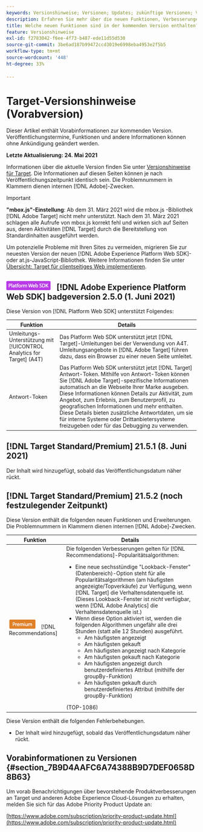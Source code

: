 ```yaml
---
keywords: Versionshinweise; Versionen; Updates; zukünftige Versionen; Verbesserungen; neue Funktionen; Fehlerbehebungen; Updates; Vorabversion
description: Erfahren Sie mehr über die neuen Funktionen, Verbesserungen und Fehlerbehebungen in der kommenden Version von Adobe Target sowie in den zugehörigen SDKs, APIs und JavaScript-Bibliotheken.
title: Welche neuen Funktionen sind in der kommenden Version enthalten?
feature: Versionshinweise
exl-id: f2783042-f6ee-4f73-b487-ede11d55d530
source-git-commit: 3be6ad187b99472ccd3019e6998eba4953e2f5b5
workflow-type: tm+mt
source-wordcount: '448'
ht-degree: 33%

---
```


# Target-Versionshinweise (Vorabversion)

Dieser Artikel enthält Vorabinformationen zur kommenden Version. Veröffentlichungstermine, Funktionen und andere Informationen können ohne Ankündigung geändert werden.

**Letzte Aktualisierung: 24. Mai 2021**

Informationen über die aktuelle Version finden Sie unter [Versionshinweise für Target](release-notes.md). Die Informationen auf diesen Seiten können je nach Veröffentlichungszeitpunkt identisch sein. Die Problemnummern in Klammern dienen internen [!DNL Adobe]-Zwecken.

>[!IMPORTANT]
>
>**&quot;mbox.js&quot;-Einstellung**: Ab dem 31. März 2021 wird die mbox.js -Bibliothek  [!DNL Adobe Target] nicht mehr unterstützt. Nach dem 31. März 2021 schlagen alle Aufrufe von mbox.js korrekt fehl und wirken sich auf Seiten aus, deren Aktivitäten [!DNL Target] durch die Bereitstellung von Standardinhalten ausgeführt werden.
>
>Um potenzielle Probleme mit Ihren Sites zu vermeiden, migrieren Sie zur neuesten Version der neuen [!DNL Adobe Experience Platform Web SDK]- oder at.js-JavaScript-Bibliothek. Weitere Informationen finden Sie unter [Übersicht: Target für clientseitiges Web implementieren](/help/c-implementing-target/c-implementing-target-for-client-side-web/implement-target-for-client-side-web.md).

## ![Adobe Experience Platform Web SDK ](/help/assets/platform.png) [!DNL Adobe Experience Platform Web SDK] badgeversion 2.5.0 (1. Juni 2021)

Diese Version von [!DNL Platform Web SDK] unterstützt Folgendes:

| Funktion | Details |
| --- | --- |
| Umleitungs-Unterstützung mit [!UICONTROL Analytics for Target] (A4T) | Das Platform Web SDK unterstützt jetzt [!DNL Target]-Umleitungen bei der Verwendung von A4T. Umleitungsangebote in [!DNL Adobe Target] führen dazu, dass ein Browser zu einer neuen Seite umleitet. |
| Antwort-Token | Das Platform Web SDK unterstützt jetzt [!DNL Target] Antwort-Token. Mithilfe von Antwort-Token können Sie [!DNL Adobe Target]-spezifische Informationen automatisch an die Webseite Ihrer Marke ausgeben. Diese Informationen können Details zur Aktivität, zum Angebot, zum Erlebnis, zum Benutzerprofil, zu geografischen Informationen und mehr enthalten. Diese Details bieten zusätzliche Antwortdaten, um sie für interne Systeme oder Drittanbietersysteme freizugeben oder für das Debugging zu verwenden. |

## [!DNL Target Standard/Premium] 21.5.1 (8. Juni 2021)

Der Inhalt wird hinzugefügt, sobald das Veröffentlichungsdatum näher rückt.

## [!DNL Target Standard/Premium] 21.5.2 (noch festzulegender Zeitpunkt)

Diese Version enthält die folgenden neuen Funktionen und Erweiterungen. Die Problemnummern in Klammern dienen internen [!DNL Adobe]-Zwecken.

| Funktion | Details |
| --- | --- |
| ![Premium](/help/assets/premium.png) [!DNL Recommendations] | Die folgenden Verbesserungen gelten für [!DNL Recommendations]-Popularitätsalgorithmen:<ul><li>Eine neue sechsstündige &quot;Lookback-Fenster&quot;(Datenbereich)-Option steht für alle Popularitätsalgorithmen (am häufigsten angezeigte/Topverkäufe) zur Verfügung, wenn [!DNL Target] die Verhaltensdatenquelle ist. (Dieses Lookback-Fenster ist *nicht* verfügbar, wenn [!DNL Adobe Analytics] die Verhaltensdatenquelle ist.)</li><li>Wenn diese Option aktiviert ist, werden die folgenden Algorithmen ungefähr alle drei Stunden (statt alle 12 Stunden) ausgeführt.<ul><li>Am häufigsten angezeigt</li><li>Am häufigsten gekauft</li><li>Am häufigsten angezeigt nach Kategorie</li><li>Am häufigsten gekauft nach Kategorie</li><li>Am häufigsten angezeigt durch benutzerdefiniertes Attribut (mithilfe der groupBy-Funktion)</li><li>Am häufigsten gekauft durch benutzerdefiniertes Attribut (mithilfe der groupBy-Funktion)</li></ul></ul>(TOP-1086) |

Diese Version enthält die folgenden Fehlerbehebungen.

* Der Inhalt wird hinzugefügt, sobald das Veröffentlichungsdatum näher rückt.

## Vorabinformationen zu Versionen {#section_7B9D4AAFC6A74388B9D7DEF0658D8B63}

Um vorab Benachrichtigungen über bevorstehende Produktverbesserungen an Target und anderen Adobe Experience Cloud-Lösungen zu erhalten, melden Sie sich für das Adobe Priority Product Update an:

[https://www.adobe.com/subscription/priority-product-update.html](https://www.adobe.com/subscription/priority-product-update.html)
